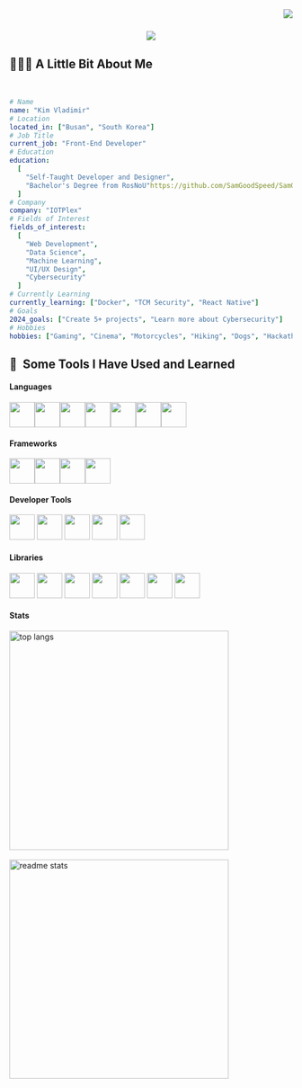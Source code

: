 <img align="right" src="https://visitor-badge.laobi.icu/badge?page_id=SamGoodSpeed.SamGoodSpeed" />
<h1 align="center">
    <img src="https://readme-typing-svg.herokuapp.com/?font=Righteous&size=35&center=true&vCenter=true&width=500&height=70&duration=4000&lines=Hi+Devs!+👋;+I'm+Vladimir+Kim!;" />
</h1>
<h2>👨🏻‍💻 A Little Bit About Me</h2> ‍

```yaml
# Name
name: "Kim Vladimir"
# Location
located_in: ["Busan", "South Korea"]
# Job Title
current_job: "Front-End Developer" 
# Education
education:
  [
    "Self-Taught Developer and Designer",
    "Bachelor's Degree from RosNoU"https://github.com/SamGoodSpeed/SamGoodSpeed/blob/main/README.md
  ]
# Company
company: "IOTPlex"
# Fields of Interest
fields_of_interest:
  [
    "Web Development",
    "Data Science",
    "Machine Learning",
    "UI/UX Design",
    "Cybersecurity"
  ]
# Currently Learning
currently_learning: ["Docker", "TCM Security", "React Native"]
# Goals
2024_goals: ["Create 5+ projects", "Learn more about Cybersecurity"]
# Hobbies
hobbies: ["Gaming", "Cinema", "Motorcycles", "Hiking", "Dogs", "Hackathon"]
```

<h2> 🚀 &nbsp;Some Tools I Have Used and Learned</h2>
<div align="left" >
  <div class="skills">
      <h4>Languages</h4>
  <div style="display: flex">
    <img src="https://cdn.jsdelivr.net/gh/devicons/devicon@latest/icons/javascript/javascript-original.svg" width="45" height="45" />
   <img src="https://cdn.jsdelivr.net/gh/devicons/devicon@latest/icons/typescript/typescript-original.svg" width="45" height="45" />
   <img src="https://cdn.jsdelivr.net/gh/devicons/devicon@latest/icons/html5/html5-original.svg" width="45" height="45"/>
   <img src="https://cdn.jsdelivr.net/gh/devicons/devicon@latest/icons/css3/css3-original.svg" width="45" height="45" />
   <img src="https://cdn.jsdelivr.net/gh/devicons/devicon@latest/icons/php/php-original.svg" width="45" height="45"/>
   <img src="https://cdn.jsdelivr.net/gh/devicons/devicon@latest/icons/python/python-original.svg" width="45" height="45"/>
   <img src="https://cdn.jsdelivr.net/gh/devicons/devicon@latest/icons/mysql/mysql-original-wordmark.svg" width="45" height="45"/>
  </div>
   <h4>Frameworks</h4>
  <div style="display: flex">
     <img src="https://cdn.jsdelivr.net/gh/devicons/devicon@latest/icons/nodejs/nodejs-plain-wordmark.svg" width="45" height="45"/>
   <img src="https://cdn.jsdelivr.net/gh/devicons/devicon@latest/icons/react/react-original.svg" width="45" height="45"/>
   <img src="https://cdn.jsdelivr.net/gh/devicons/devicon@latest/icons/nextjs/nextjs-original.svg" width="45" height="45"/>
   <img src="https://cdn.jsdelivr.net/gh/devicons/devicon@latest/icons/vuejs/vuejs-original.svg" width="45" height="45"/>
  </div>
  <h4>Developer Tools</h4>
   <div>
     <img src="https://cdn.jsdelivr.net/gh/devicons/devicon@latest/icons/github/github-original.svg" width="45" height="45"/>
   <img src="https://cdn.jsdelivr.net/gh/devicons/devicon@latest/icons/neovim/neovim-original.svg" width="45" height="45"/>
   <img src="https://cdn.jsdelivr.net/gh/devicons/devicon@latest/icons/vscode/vscode-original.svg" width="45" height="45"/>
   <img src="https://cdn.jsdelivr.net/gh/devicons/devicon@latest/icons/postman/postman-original.svg" width="45" height="45"/>
   <img src="https://cdn.jsdelivr.net/gh/devicons/devicon@latest/icons/figma/figma-original.svg" width="45" height="45"/>
   </div>
   <h4>Libraries</h4>
   <div>
     <img src="https://cdn.jsdelivr.net/gh/devicons/devicon@latest/icons/photoshop/photoshop-original.svg" width="45" height="45"/>
   <img src="https://cdn.jsdelivr.net/gh/devicons/devicon@latest/icons/pandas/pandas-original-wordmark.svg" width="45" height="45"/>
   <img src="https://cdn.jsdelivr.net/gh/devicons/devicon@latest/icons/numpy/numpy-original.svg" width="45" height="45"/>
   <img src="https://cdn.jsdelivr.net/gh/devicons/devicon@latest/icons/matlab/matlab-original.svg" width="45" height="45"/>
   <img src="https://cdn.jsdelivr.net/gh/devicons/devicon@latest/icons/sass/sass-original.svg" width="45" height="45"/>
   <img src="https://cdn.jsdelivr.net/gh/devicons/devicon@latest/icons/tailwindcss/tailwindcss-original.svg" width="45" height="45"/>
   <img src="https://cdn.jsdelivr.net/gh/devicons/devicon@latest/icons/bootstrap/bootstrap-original.svg" width="45" height="45"/>
   </div>
  </div>
   <div class="stats">
       <h4>Stats</h4>
   <div align=left>
       <img width=390 align="center" src="https://github-readme-stats-salesp07.vercel.app/api/top-langs/?username=salesp07&hide=HTML&langs_count=8&layout=compact&theme=react&border_radius=10&size_weight=0.5&count_weight=0.5&exclude_repo=github-readme-stats" alt="top langs" />
       
   </div>
   </br>
   <div  align=left>
       <img width=390 src="https://github-readme-stats.vercel.app/api?username=SamGoodSpeed&show_icons=true&theme=react&rank_icon=github&border_radius=10" alt="readme stats" />
   </div>
   </div>
</div>


